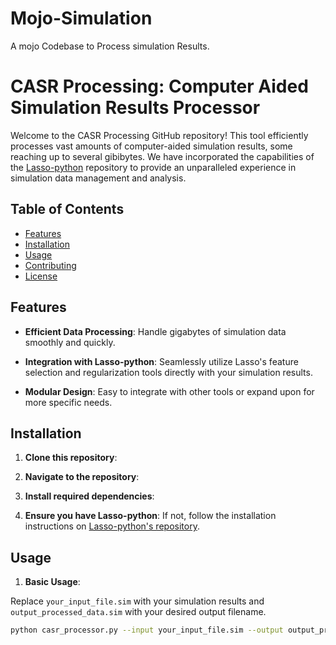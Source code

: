 # Mojo-Simulation
A mojo Codebase to Process simulation Results.
# CASR Processing: Computer Aided Simulation Results Processor

Welcome to the CASR Processing GitHub repository! This tool efficiently processes vast amounts of computer-aided simulation results, some reaching up to several gibibytes. We have incorporated the capabilities of the [Lasso-python](https://github.com/path_to_lasso_python) repository to provide an unparalleled experience in simulation data management and analysis.

## Table of Contents

- [Features](#features)
- [Installation](#installation)
- [Usage](#usage)
- [Contributing](#contributing)
- [License](#license)

## Features

- **Efficient Data Processing**: Handle gigabytes of simulation data smoothly and quickly.
  
- **Integration with Lasso-python**: Seamlessly utilize Lasso's feature selection and regularization tools directly with your simulation results.
  
- **Modular Design**: Easy to integrate with other tools or expand upon for more specific needs.

## Installation

1. **Clone this repository**:
   
2. **Navigate to the repository**:
3. **Install required dependencies**:
4. **Ensure you have Lasso-python**: If not, follow the installation instructions on [Lasso-python's repository](https://github.com/path_to_lasso_python).

## Usage

1. **Basic Usage**:

Replace `your_input_file.sim` with your simulation results and `output_processed_data.sim` with your desired output filename.

```bash
python casr_processor.py --input your_input_file.sim --output output_processed_data.sim
